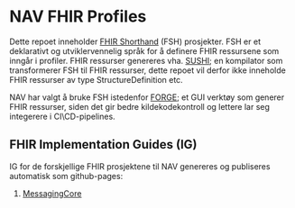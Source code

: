 # NAV FHIR Profiles
Dette repoet inneholder [FHIR Shorthand](https://build.fhir.org/ig/HL7/fhir-shorthand/) (FSH) prosjekter. FSH er et deklarativt og utviklervennelig språk for å definere FHIR ressursene som inngår i profiler. FHIR ressurser genereres vha. [SUSHI](https://github.com/FHIR/sushi); en kompilator som transformerer FSH til FHIR ressurser, dette repoet vil derfor ikke inneholde FHIR ressurser av type StructureDefinition etc.

NAV har valgt å bruke FSH istedenfor [FORGE](https://fire.ly/products/forge/); et GUI verktøy som generer FHIR ressurser, siden det gir bedre kildekodekontroll og lettere lar seg integerere i CI\CD-pipelines.

## FHIR Implementation Guides (IG)
IG for de forskjellige FHIR prosjektene til NAV genereres og publiseres automatisk som github-pages:
1. [MessagingCore](https://navikt.github.io/fhir/MessagingCore/)

